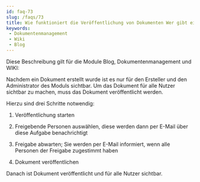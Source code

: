 ```yaml
---
id: faq-73
slug: /faqs/73
title: Wie funktioniert die Veröffentlichung von Dokumenten Wer gibt ein Dokument frei Was bedeutet Freigabe
keywords:
 - Dokumentenmanagement
 - Wiki
 - Blog
---
```

Diese Beschreibung gilt für die Module Blog, Dokumentenmanagement und WIKI:

Nachdem ein Dokument erstellt wurde ist es nur für den Ersteller und den Administrator des Moduls sichtbar. Um das Dokument für alle Nutzer sichtbar zu machen, muss das Dokument veröffentlicht werden.

Hierzu sind drei Schritte notwendig:

1.  Veröffentlichung starten

2.  Freigebende Personen auswählen, diese werden dann per E-Mail über diese Aufgabe benachrichtigt

3.  Freigabe abwarten; Sie werden per E-Mail informiert, wenn alle Personen der Freigabe zugestimmt haben

4.  Dokument veröffentlichen

Danach ist Dokument veröffentlicht und für alle Nutzer sichtbar.